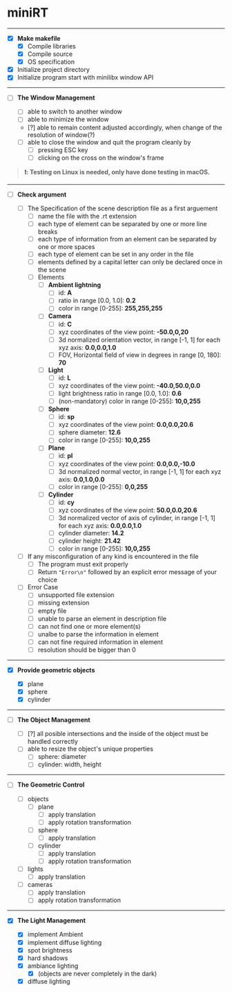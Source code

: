 # miniRT

---

- [x] **Make makefile**
  - [x] Compile libraries
  - [x] Compile source
  - [x] OS specification
- [x] Initialize project directory
- [x] Initialize program start with minilibx window API

---

- [ ] **The Window Management**

  - [ ] able to switch to another window
  - [ ] able to minimize the window
  - [?] able to remain content adjusted accordingly, when change of the resolution of window(?)
  - [ ] able to close the window and quit the program cleanly by
    - [ ] pressing ESC key
    - [ ] clicking on the cross on the window's frame

> **❗: Testing on Linux is needed, only have done testing in macOS.**

---

- [ ] **Check argument**

  - [ ] The Specification of the scene description file as a first arguement
    - [ ] name the file with the .rt extension
    - [ ] each type of element can be separated by one or more line breaks
    - [ ] each type of information from an element can be separated by one or more spaces
    - [ ] each type of element can be set in any order in the file
    - [ ] elements defined by a capital letter can only be declared once in the scene
    - [ ] Elements
      - [ ] **Ambient lightning**
        - [ ] id: **A**
        - [ ] ratio in range [0.0, 1.0]: **0.2**
        - [ ] color in range [0-255]: **255,255,255**
      - [ ] **Camera**
        - [ ] id: **C**
        - [ ] xyz coordinates of the view point: **-50.0,0,20**
        - [ ] 3d normalized orientation vector, in range [-1, 1] for each xyz axis: **0.0,0.0,1.0**
        - [ ] FOV, Horizontal field of view in degrees in range [0, 180]: **70**
      - [ ] **Light**
        - [ ] id: **L**
        - [ ] xyz coordinates of the view point: **-40.0,50.0,0.0**
        - [ ] light brightness ratio in range [0.0, 1.0]: **0.6**
        - [ ] (non-mandatory) color in range [0-255]: **10,0,255**
      - [ ] **Sphere**
        - [ ] id: **sp**
        - [ ] xyz coordinates of the view point: **0.0,0.0,20.6**
        - [ ] sphere diameter: **12.6**
        - [ ] color in range [0-255]: **10,0,255**
      - [ ] **Plane**
        - [ ] id: **pl**
        - [ ] xyz coordinates of the view point: **0.0,0.0,-10.0**
        - [ ] 3d normalized normal vector, in range [-1, 1] for each xyz axis: **0.0,1.0,0.0**
        - [ ] color in range [0-255]: **0,0,255**
      - [ ] **Cylinder**
        - [ ] id: **cy**
        - [ ] xyz coordinates of the view point: **50.0,0.0,20.6**
        - [ ] 3d normalized vector of axis of cylinder, in range [-1, 1] for each xyz axis: **0.0,0.0,1.0**
        - [ ] cylinder diameter: **14.2**
        - [ ] cylinder height: **21.42**
        - [ ] color in range [0-255]: **10,0,255**
  - [ ] If any misconfiguration of any kind is encountered in the file
    - [ ] The program must exit properly
    - [ ] Return `"Error\n"` followed by an explicit error message of your choice
  - [ ] Error Case
    - [ ] unsupported file extension
    - [ ] missing extension
    - [ ] empty file
    - [ ] unable to parse an element in description file
    - [ ] can not find one or more element(s)
    - [ ] unalbe to parse the information in element
    - [ ] can not fine required information in element
    - [ ] resolution should be bigger than 0

---

- [x] **Provide geometric objects**

  - [x] plane
  - [x] sphere
  - [x] cylinder

---

- [ ] **The Object Management**

  - [ ] [?] all posible intersections and the inside of the object must be handled correctly
  - [ ] able to resize the object's unique properties
    - [ ] sphere: diameter
    - [ ] cylinder: width, height

---

- [ ] **The Geometric Control**

  - [ ] objects
    - [ ] plane
      - [ ] apply translation
      - [ ] apply rotation transformation
    - [ ] sphere
      - [ ] apply translation
    - [ ] cylinder
      - [ ] apply translation
      - [ ] apply rotation transformation
  - [ ] lights
    - [ ] apply translation
  - [ ] cameras
    - [ ] apply translation
    - [ ] apply rotation transformation

---

- [x] **The Light Management**

  - [x] implement Ambient
  - [x] implement diffuse lighting
  - [x] spot brightness
  - [x] hard shadows
  - [x] ambiance lighting
    - [x] (objects are never completely in the dark)
  - [x] diffuse lighting

